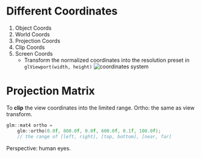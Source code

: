 # Different Coordinates
1. Object Coords
2. World Coords
3. Projection Coords
4. Clip Coords
5. Screen Coords
	- Transform the normalized coordinates into the resolution preset in `glViewport(width, height)`
![coordinates system](https://learnopengl-cn.github.io/img/01/08/coordinate_systems.png)
# Projection Matrix
To **clip** the view coordinates into the limited range.
Ortho: the same as view transform.
```c
glm::mat4 ortho =
	glm::ortho(0.0f, 800.0f, 0.0f, 600.0f, 0.1f, 100.0f);
	// the range of [left, right], [top, bottom], [near, far]
```
Perspective: human eyes.

